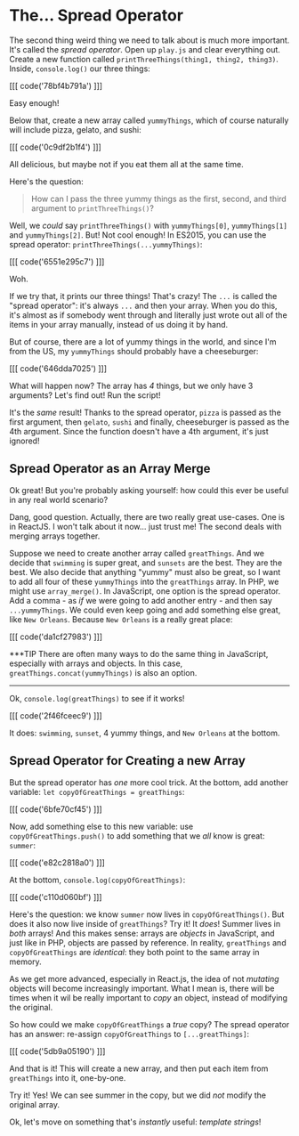 # The... Spread Operator

The second thing weird thing we need to talk about is much more important. It's
called the *spread operator*. Open up `play.js` and clear everything out. Create a
new function called `printThreeThings(thing1, thing2, thing3)`. Inside,
`console.log()` our three things:

[[[ code('78bf4b791a') ]]]

Easy enough!

Below that, create a new array called `yummyThings`, which of course naturally will
include pizza, gelato, and sushi:

[[[ code('0c9df2b1f4') ]]]

All delicious, but maybe not if you eat them all at the same time.

Here's the question: 

> How can I pass the three yummy things as the first, second, and third argument
> to `printThreeThings()`?

Well, we *could* say `printThreeThings()` with `yummyThings[0]`, `yummyThings[1]`
and `yummyThings[2]`. But! Not cool enough! In ES2015, you can use the spread operator:
`printThreeThings(...yummyThings)`:

[[[ code('6551e295c7') ]]]

Woh.

If we try that, it prints our three things! That's crazy! The `...` is called the
"spread operator": it's always `...` and then your array. When you do this, it's
almost as if somebody went through and literally just wrote out all of the items
in your array manually, instead of us doing it by hand.

But of course, there are a lot of yummy things in the world, and since I'm from the
US, my `yummyThings` should probably have a cheeseburger:

[[[ code('646dda7025') ]]]

What will happen now? The array has *4* things, but we only have 3 arguments?
Let's find out! Run the script!

It's the *same* result! Thanks to the spread operator, `pizza` is passed as the
first argument, then `gelato`, `sushi` and finally, cheeseburger is passed as the 4th
argument. Since the function doesn't have a 4th argument, it's just ignored!

## Spread Operator as an Array Merge

Ok great! But you're probably asking yourself: how could this ever be useful in
any real world scenario?

Dang, good question. Actually, there are two really great use-cases. One is in ReactJS.
I won't talk about it now... just trust me! The second deals with merging arrays
together.

Suppose we need to create another array called `greatThings`. And we decide that
`swimming` is super great, and `sunsets` are the best. They are the best. We also
decide that anything "yummy" must also be great, so I want to add all four of these
`yummyThings` into the `greatThings` array. In PHP, we might use `array_merge()`.
In JavaScript, one option is the spread operator. Add a comma - as *if* we were going
to add another entry - and then say `...yummyThings`. We could even keep going and add
something else great, like `New Orleans`. Because `New Orleans` is a really great place:

[[[ code('da1cf27983') ]]]

***TIP
There are often many ways to do the same thing in JavaScript, especially with
arrays and objects. In this case, `greatThings.concat(yummyThings)` is also an
option.
***

Ok, `console.log(greatThings)` to see if it works!

[[[ code('2f46fceec9') ]]]

It does: `swimming`, `sunset`, 4 yummy things, and `New Orleans` at the bottom.

## Spread Operator for Creating a new Array

But the spread operator has *one* more cool trick. At the bottom, add another variable:
`let copyOfGreatThings = greatThings`:

[[[ code('6bfe70cf45') ]]]

Now, add something else to this new variable: use `copyOfGreatThings.push()` to add something
that we *all* know is great: `summer`:

[[[ code('e82c2818a0') ]]]

At the bottom, `console.log(copyOfGreatThings)`:

[[[ code('c110d060bf') ]]]

Here's the question: we know `summer` now lives in `copyOfGreatThings()`. But does
it also now live inside of `greatThings`? Try it! It *does*! Summer lives in *both*
arrays! And this makes sense: arrays are *objects* in JavaScript, and just like
in PHP, objects are passed by reference. In reality, `greatThings` and `copyOfGreatThings`
are *identical*: they both point to the same array in memory.

As we get more advanced, especially in React.js, the idea of not *mutating* objects
will become increasingly important. What I mean is, there will be times when it
wil be really important to *copy* an object, instead of modifying the original.

So how could we make `copyOfGreatThings` a *true* copy? The spread operator has
an answer: re-assign `copyOfGreatThings` to `[...greatThings]`:

[[[ code('5db9a05190') ]]]

And that is it! This will create a new array, and then put each item from `greatThings`
into it, one-by-one.

Try it! Yes! We can see summer in the copy, but we did *not* modify the original
array.

Ok, let's move on something that's *instantly* useful: *template strings*!
